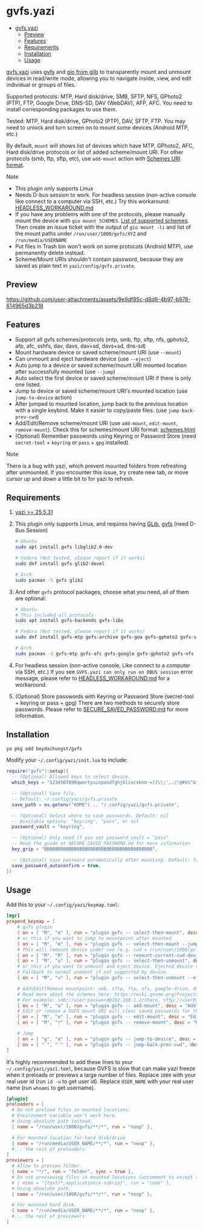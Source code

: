 # gvfs.yazi

<!--toc:start-->

- [gvfs.yazi](#gvfsyazi)
  - [Preview](#preview)
  - [Features](#features)
  - [Requirements](#requirements)
  - [Installation](#installation)
  - [Usage](#usage)
  <!--toc:end-->

[gvfs.yazi](https://github.com/boydaihungst/gvfs.yazi) uses [gvfs](https://wiki.gnome.org/Projects/gvfs) and [gio from glib](https://github.com/GNOME/glib) to transparently mount and unmount devices in read/write mode,
allowing you to navigate inside, view, and edit individual or groups of files.

Supported protocols: MTP, Hard disk/drive, SMB, SFTP, NFS, GPhoto2 (PTP), FTP, Google Drive, DNS-SD, DAV (WebDAV), AFP, AFC.
You need to install corresponding packages to use them.

Tested: MTP, Hard disk/drive, GPhoto2 (PTP), DAV, SFTP, FTP. You may need to unlock and turn screen on to mount some devices (Android MTP, etc.)

By default, `mount` will shows list of devices which have MTP, GPhoto2, AFC, Hard disk/drive protocols or list of added scheme/mount URI.
For other protocols (smb, ftp, sftp, etc), use `add-mount` action with [Schemes URI format](<https://wiki.gnome.org/Projects(2f)gvfs(2f)schemes.html>).

> [!NOTE]
>
> - This plugin only supports Linux
> - Needs D-bus session to work. For headless session (non-active console like connect to a computer via SSH, etc.) Try this workaround: [HEADLESS_WORKAROUND.md](./HEADLESS_WORKAROUND.md)
> - If you have any problems with one of the protocols, please manually mount the device with `gio mount SCHEMES`. [List of supported schemes](<https://wiki.gnome.org/Projects(2f)gvfs(2f)schemes.html>). Then create an issue ticket with the output of `gio mount -li` and list of the mount paths under `/run/user/1000/gvfs/XYZ` and `/run/media/USERNAME`
> - Put files in Trash bin won't work on some protocols (Android MTP), use permanently delete instead.
> - Scheme/Mount URIs shouldn't contain password, because they are saved as plain text in `yazi/config/gvfs.private`.

## Preview

https://github.com/user-attachments/assets/9e9df85c-d8d6-4b97-b978-614965d3b218

## Features

- Support all gvfs schemes/protocols (mtp, smb, ftp, sftp, nfs, gphoto2, afp, afc, sshfs, dav, davs, dav+sd, davs+sd, dns-sd)
- Mount hardware device or saved scheme/mount URI (use `--mount`)
- Can unmount and eject hardware device (use `--eject`)
- Auto jump to a device or saved scheme/mount URI mounted location after successfully mounted (use `--jump`)
- Auto select the first device or saved scheme/mount URI if there is only one listed.
- Jump to device or saved scheme/mount URI's mounted location (use `jump-to-device` action)
- After jumped to mounted location, jump back to the previous location
  with a single keybind. Make it easier to copy/paste files. (use `jump-back-prev-cwd`)
- Add/Edit/Remove scheme/mount URI (use `add-mount`, `edit-mount`, `remove-mount`). Check this for schemes/mount URI format: [schemes.html](<https://wiki.gnome.org/Projects(2f)gvfs(2f)schemes.html>)
- (Optional) Remember passwords using Keyring or Password Store (need `secret-tool` + `keyring` or `pass` + `gpg` installed)

> [!NOTE]
> There is a bug with yazi, which prevent mounted folders from refreshing after unmounted.
> If you encounter this issue, try create new tab, or move cursor up and down a little bit to for yazi to refresh.

## Requirements

1. [yazi >= 25.5.31](https://github.com/sxyazi/yazi)

2. This plugin only supports Linux, and requires having [GLib](https://github.com/GNOME/glib), [gvfs](https://gitlab.gnome.org/GNOME/gvfs) (need D-Bus Session)

   ```sh
   # Ubuntu
   sudo apt install gvfs libglib2.0-dev

   # Fedora (Not tested, please report if it works)
   sudo dnf install gvfs glib2-devel

   # Arch
   sudo pacman -S gvfs glib2
   ```

3. And other `gvfs` protocol packages, choose what you need, all of them are optional:

   ```sh
   # Ubuntu
   # This included all protocols
   sudo apt install gvfs-backends gvfs-libs

   # Fedora (Not tested, please report if it works)
   sudo dnf install gvfs-mtp gvfs-archive gvfs-goa gvfs-gphoto2 gvfs-smb gvfs-afc gvfs-dnssd

   # Arch
   sudo pacman -S gvfs-mtp gvfs-afc gvfs-google gvfs-gphoto2 gvfs-nfs gvfs-smb gvfs-afc gvfs-dnssd gvfs-goa gvfs-onedrive gvfs-wsdd
   ```

4. For headless session (non-active console, Like connect to a computer via SSH, etc.)
   If you see `GVFS.yazi can only run on DBUS session` error message, please refer to [HEADLESS_WORKAROUND.md](./HEADLESS_WORKAROUND.md) for a workaround.

5. (Optional) Store passwords with Keyring or Password Store (secret-tool + keyring or pass + gpg)
   There are two methods to securely store passwords. Please refer to [SECURE_SAVED_PASSWORD.md](./SECURE_SAVED_PASSWORD.md) for more information.

## Installation

```sh
ya pkg add boydaihungst/gvfs
```

Modify your `~/.config/yazi/init.lua` to include:

```lua
require("gvfs"):setup({
  -- (Optional) Allowed keys to select device.
  which_keys = "1234567890qwertyuiopasdfghjklzxcvbnm-=[]\\;',./!@#$%^&*()_+{}|:\"<>?",

  -- (Optional) Save file.
  -- Default: ~/.config/yazi/gvfs.private
  save_path = os.getenv("HOME") .. "/.config/yazi/gvfs.private",

  -- (Optional) Select where to save passwords. Default: nil
  -- Available options: "keyring", "pass", or nil
  password_vault = "keyring",

  -- (Optional) Only need if you set password_vault = "pass"
  -- Read the guide at SECURE_SAVED_PASSWORD.md for more information
  key_grip = "BBBBBBBBBBBBBBBBBBBBBBBBBBBBBBBBBBBBBBBB",

  -- (Optional) save password automatically after mounting. Default: false
  save_password_autoconfirm = true,
})
```

## Usage

Add this to your `~/.config/yazi/keymap.toml`:

```toml
[mgr]
prepend_keymap = [
    # gvfs plugin
    { on = [ "M", "m" ], run = "plugin gvfs -- select-then-mount", desc = "Select device then mount" },
    # or this if you want to jump to mountpoint after mounted
    { on = [ "M", "m" ], run = "plugin gvfs -- select-then-mount --jump", desc = "Select device to mount and jump to its mount point" },
    # This will remount device under cwd (e.g. cwd = /run/user/1000/gvfs/DEVICE_1/FOLDER_A, device mountpoint = /run/user/1000/gvfs/DEVICE_1)
    { on = [ "M", "R" ], run = "plugin gvfs -- remount-current-cwd-device", desc = "Remount device under cwd" },
    { on = [ "M", "u" ], run = "plugin gvfs -- select-then-unmount", desc = "Select device then unmount" },
    # or this if you want to unmount and eject device. Ejected device can safely be removed.
    # Fallback to normal unmount if not supported by device.
    { on = [ "M", "u" ], run = "plugin gvfs -- select-then-unmount --eject", desc = "Select device then eject" },

    # Add|Edit|Remove mountpoint: smb, sftp, ftp, nfs, google-drive, dns-sd, dav, davs, dav+sd, davs+sd, afp, afc, sshfs
    # Read more about the schemes here: https://wiki.gnome.org/Projects(2f)gvfs(2f)schemes.html
    # For example: smb://user:password@192.168.1.2/share, sftp://user@192.168.1.2/, ftp://192.168.1.2/
    { on = [ "M", "a" ], run = "plugin gvfs -- add-mount", desc = "Add a GVFS mount URI" },
    # Edit or remove a GVFS mount URI will clear saved passwords for that mount URI.
    { on = [ "M", "e" ], run = "plugin gvfs -- edit-mount", desc = "Edit a GVFS mount URI" },
    { on = [ "M", "r" ], run = "plugin gvfs -- remove-mount", desc = "Remove a GVFS mount URI" },

    # Jump
    { on = [ "g", "m" ], run = "plugin gvfs -- jump-to-device", desc = "Select device then jump to its mount point" },
    { on = [ "`", "`" ], run = "plugin gvfs -- jump-back-prev-cwd", desc = "Jump back to the position before jumped to device" },
]
```

It's highly recommended to add these lines to your `~/.config/yazi/yazi.toml`,
because GVFS is slow that can make yazi freeze when it preloads or previews a large number of files.
Replace `1000` with your real user id (run `id -u` to get user id).
Replace `USER_NAME` with your real user name (run `whoami` to get username).

```toml
[plugin]
preloaders = [
  # Do not preload files in mounted locations:
  # Environment variable won't work here.
  # Using absolute path instead.
  { name = "/run/user/1000/gvfs/**/*", run = "noop" },

  # For mounted location for hard disk/drive
  { name = "/run/media/USER_NAME/**/*", run = "noop" },
  #... the rest of preloaders
]
previewers = [
  # Allow to preview folder.
  { name = "*/", run = "folder", sync = true },
  # Do not previewing files in mounted locations (uncomment to except text file):
  # { mime = "{text/*,application/x-subrip}", run = "code" },
  # Using absolute path.
  { name = "/run/user/1000/gvfs/**/*", run = "noop" },

  # For mounted hard disk.
  { name = "/run/media/USER_NAME/**/*", run = "noop" },
  #... the rest of previewers
]
```

